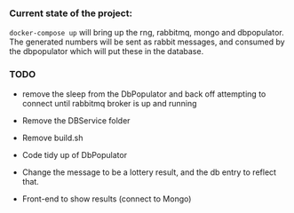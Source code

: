 ### Current state of the project:

`docker-compose up` will bring up the rng, rabbitmq, mongo and dbpopulator.
The generated numbers will be sent as rabbit messages, and consumed by the dbpopulator which will put these in the database.

### TODO

- remove the sleep from the DbPopulator and back off attempting to connect until rabbitmq broker is up and running

- Remove the DBService folder

- Remove build.sh

- Code tidy up of DbPopulator

- Change the message to be a lottery result, and the db entry to reflect that.

- Front-end to show results (connect to Mongo)